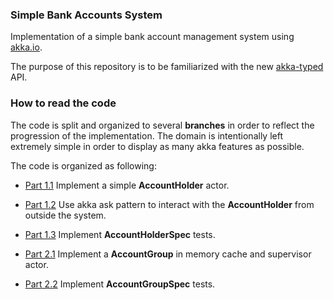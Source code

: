 ### Simple Bank Accounts System
Implementation of a simple bank account management system using [akka.io](https://akka.io/docs/).

The purpose of this repository is to be familiarized with the new [akka-typed](https://doc.akka.io/docs/akka/current/typed/index.html) API.

### How to read the code
The code is split and organized to several **branches** in order to reflect 
the progression of the implementation.
The domain is intentionally left extremely simple in order to display as many akka features as possible.

The code is organized as following: 

- [Part 1.1](https://github.com/fpaschos/simple-bank-system/tree/part-1.1) 
Implement a simple  **AccountHolder** actor.

- [Part 1.2](https://github.com/fpaschos/simple-bank-system/tree/part-1.2)
 Use akka ask pattern to interact with the **AccountHolder** from outside the system.

- [Part 1.3](https://github.com/fpaschos/simple-bank-system/tree/part-1.3) 
Implement **AccountHolderSpec** tests.

- [Part 2.1](https://github.com/fpaschos/simple-bank-system/tree/part-2.1)
 Implement a **AccountGroup** in memory cache and supervisor actor.
 
- [Part 2.2](https://github.com/fpaschos/simple-bank-system/tree/part-2.2)
Implement **AccountGroupSpec** tests.
